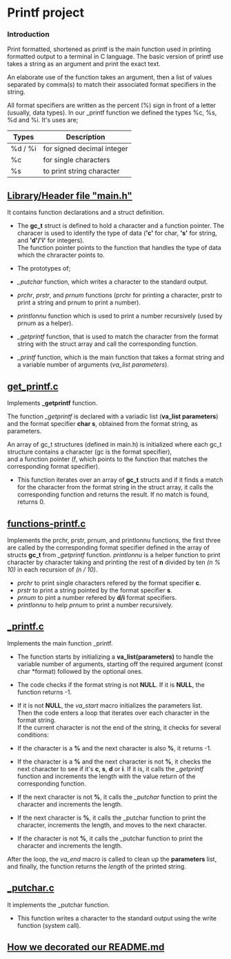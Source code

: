 # Printf project 

### Introduction

Print formatted, shortened as printf is the main function used in printing
formatted output to a terminal in C language. The basic version of printf use
takes a string as an argument and print the exact text.

An elaborate use of the function takes an argument, then a list of
values separated by comma(s) to match their associated format specifiers in the
string.

All format specifiers are written as the percent (%) sign in front of a letter
(usually, data types). In our _printf function we defined the types %c, %s, %d
and %i. It's uses are;

| Types   | Description |
| ----------- | ----------- |
| %d / %i |for signed decimal integer|
|  %c     | for single characters|
|  %s     | to print string character|


## [Library/Header file "main.h"](https://github.com/Mtiass/holbertonschool-printf/blob/master/main.h)

It contains function declarations and a struct definition.

- The **gc_t** struct is defined to hold a character and a function pointer.
The characer is used to identify the type of data (**'c'** for char, **'s'** for
string, and **'d'/'i'** for integers).\
The function pointer points to the function that handles the type of data which
the chraracter points to.

- The prototypes of;

- *_putchar* function, which writes a character to the standard output.
- *prchr*, *prstr*, and *prnum* functions (prchr for printing a character, prstr to
print a string and prnum to print a number).
- *printlonnu* function which is used to print a number recursively (used by
prnum as a helper).
-  *_getprintf* function, that is used to match the character from the format
string with the struct array and call the corresponding function.
- *_printf* function,  which is the main function that takes a format string and
a variable number of arguments (*va_list parameters*).

## [get\_printf.c](https://github.com/Mtiass/holbertonschool-printf/blob/master/get_printf.c) 

Implements **_getprintf** function.

The function *_getprintf* is declared with a variadic list (**va_list parameters**)\
and the format specifier **char s**, obtained from the format string, as
parameters.

An array of gc\_t structures (defined in main.h) is initialized where each 
gc\_t structure contains a character (gc is the format specifier),\
and a function pointer (f, which points to the function that matches the
corresponding format specifier).

- This function iterates over an array of **gc_t** structs and if it finds a match
for the character from the format string in the struct array, it calls the
corresponding function and returns the result. If no match is found, returns 0.


## [functions-printf.c](https://github.com/Mtiass/holbertonschool-printf/blob/master/functions-printf.c)

Implements the prchr, prstr, prnum, and printlonnu functions, the first three
are called by the corresponding format specifier defined in the array of structs
**gc_t** from *_getprintf* function. *printlonnu* is a helper function to print
character by character taking and printing the rest of **n** divided by ten *(n % 10)*
in each recursion of *(n / 10)*.

- *prchr* to print single characters refered by the format specifier **c**.
- *prstr* to print a string pointed by the format specifier **s**.
- *prnum* to pint a number refered by **d/i** format specifiers.
- *printlonnu* to help *prnum* to print a number recursively.

## [\_printf.c](https://github.com/Mtiass/holbertonschool-printf/blob/master/_printf.c) 

Implements the main function _printf.

- The function starts by initializing a **va_list(parameters)** to handle the
variable number of arguments, starting off the required argument (const char
*format) followed by the optional ones.

- The code checks if the format string is not **NULL**. If it is **NULL**,
the function returns -1.
 
- If it is not **NULL**, the *va_start* macro initializes the parameters list.\
Then the code enters a loop that iterates over each character in the format string.\
If the current character is not the end of the string, it checks for several
conditions:

- If the character is a **%** and the next character is also **%**, it returns -1.

- If the character is a **%** and the next character is not **%**, it checks the
next character to see if it's **c**, **s**, **d** or **i**. If it is, it calls the
*_getprintf* function and increments the length with the value return of the 
corresponding function.

-  If the next character is not **%**, it calls the *_putchar* function to print
the character and increments the length.

- If the next character is **%**, it calls the _putchar function to print the
character, increments the length, and moves to the next character.

- If the character is not **%**, it calls the _putchar function to print the
character and increments the length.

After the loop, the *va\_end* macro is called to clean up the **parameters** list,
and finally, the function returns the *length* of the printed string.

## [\_putchar.c](https://github.com/Mtiass/holbertonschool-printf/blob/master/_putchar.c)

It implements the _putchar function.

- This function writes a character to the standard output using the write
function (system call).

## [How we decorated our README.md](https://www.markdownguide.org/extended-syntax/#heading-ids)

